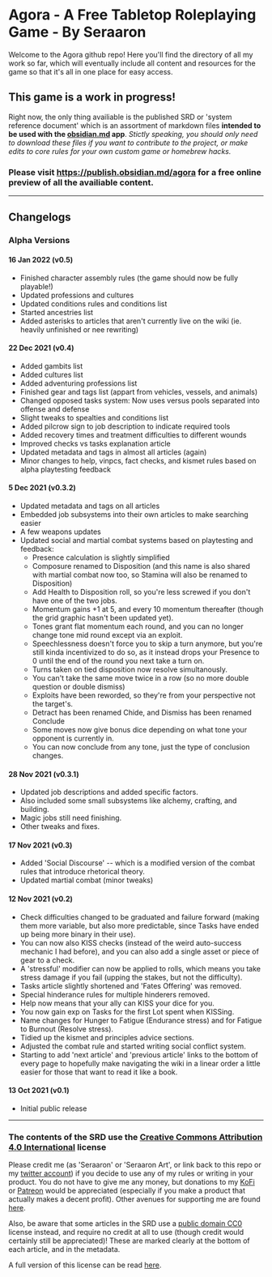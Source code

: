 # Agora - A Free Tabletop Roleplaying Game - By Seraaron

Welcome to the Agora github repo! Here you'll find the directory of all my work so far, which will eventually include all content and resources for the game so that it's all in one place for easy access.

## This game is a work in progress!

Right now, the only thing availiable is the published SRD or 'system reference document' which is an assortment of markdown files **intended to be used with the [obsidian.md](https://obsidian.md/) app**. _Stictly speaking, you should only need to download these files if you want to contribute to the project, or make edits to core rules for your own custom game or homebrew hacks._

### Please visit https://publish.obsidian.md/agora for a free online preview of all the availiable content.

---

## Changelogs

### Alpha Versions

#### 16 Jan 2022 (v0.5)
- Finished character assembly rules (the game should now be fully playable!)
- Updated professions and cultures
- Updated conditions rules and conditions list
- Started ancestries list
- Added asterisks to articles that aren't currently live on the wiki (ie. heavily unfinished or nee rewriting)

#### 22 Dec 2021 (v0.4)
- Added gambits list
- Added cultures list
- Added adventuring professions list
- Finished gear and tags list (appart from vehicles, vessels, and animals)
- Changed opposed tasks system: Now uses versus pools separated into offense and defense
- Slight tweaks to spealties and conditions list
- Added pilcrow sign to job description to indicate required tools
- Added recovery times and treatment difficulties to different wounds
- Improved checks vs tasks explanation article
- Updated metadata and tags in almost all articles (again)
- Minor changes to help, vinpcs, fact checks, and kismet rules based on alpha playtesting feedback 


#### 5 Dec 2021 (v0.3.2)
- Updated metadata and tags on all articles
- Embedded job subsystems into their own articles to make searching easier
- A few weapons updates
- Updated social and martial combat systems based on playtesting and feedback:
    - Presence calculation is slightly simplified
    - Composure renamed to Disposition (and this name is also shared with martial combat now too, so Stamina will also be renamed to  Disposition)
    - Add Health to Disposition roll, so you're less screwed if you don't have one of the two jobs.
    - Momentum gains +1 at 5, and every 10 momentum thereafter (though the grid graphic hasn't been updated yet).
    - Tones grant flat momentum each round, and you can no longer change tone mid round except via an exploit.
    - Speechlessness doesn't force you to skip a turn anymore, but you're still kinda incentivized to do so, as it instead drops your Presence  to 0 until the end of the round you next take a turn on.
    - Turns taken on tied disposition now resolve simultanously.
    - You can't take the same move twice in a row (so no more double question or double dismiss)
    - Exploits have been reworded, so they're from your perspective not the target's.
    - Detract has been renamed Chide, and Dismiss has been renamed Conclude 
    - Some moves now give bonus dice depending on what tone your opponent is currently in.
    - You can now conclude from any tone, just the type of conclusion changes.

#### 28 Nov 2021 (v0.3.1)

- Updated job descriptions and added specific factors.
- Also included some small subsystems like alchemy, crafting, and building.
- Magic jobs still need finishing.
- Other tweaks and fixes.


#### 17 Nov 2021 (v0.3)
- Added 'Social Discourse' -- which is a modified version of the combat rules that introduce rhetorical theory.
- Updated martial combat (minor tweaks)

#### 12 Nov 2021 (v0.2)
- Check difficulties changed to be graduated and failure forward (making them more variable, but also more predictable, since Tasks have ended up being more binary in their use).
- You can now also KISS checks (instead of the weird auto-success mechanic I had before), and you can also add a single asset or piece of gear to a check.
- A 'stressful' modifier can now be applied to rolls, which means you take stress damage if you fail (upping the stakes, but not the difficulty).
- Tasks article slightly shortened and 'Fates Offering' was removed.
- Special hinderance rules for multiple hinderers removed.
- Help now means that your ally can KISS your dice for you.
- You now gain exp on Tasks for the first Lot spent when KISSing.
- Name changes for Hunger to Fatigue (Endurance stress) and for Fatigue to Burnout (Resolve stress).
- Tidied up the kismet and principles advice sections.
- Adjusted the combat rule and started writing social conflict system.
- Starting to add 'next article' and 'previous article' links to the bottom of every page to hopefully make navigating the wiki in a linear order a little easier for those that want to read it like a book.

#### 13 Oct 2021 (v0.1)
- Initial public release

---

### The contents of the SRD use the [Creative Commons Attribution 4.0 International](https://creativecommons.org/licenses/by/4.0/) license

Please credit me (as 'Seraaron' or 'Seraaron Art', or link back to this repo or my [twitter account](https://twitter.com/SeraaronArt)) if you decide to use any of my rules or writing in your product. You do not have to give me any money, but donations to my [KoFi](https://ko-fi.com/seraaron) or [Patreon](https://www.patreon.com/seraaron) would be appreciated (especially if you make a product that actually makes a decent profit). Other avenues for supporting me are found [here](https://github.com/Seraaron/agora/blob/main/srd/Support%20me.md).

Also, be aware that some articles in the SRD use a [public domain CC0](https://creativecommons.org/publicdomain/zero/1.0/) license instead, and require no credit at all to use (though credit would certainly still be appreciated)! These are marked clearly at the bottom of each article, and in the metadata.

A full version of this license can be read [here](LICENSE.md).
